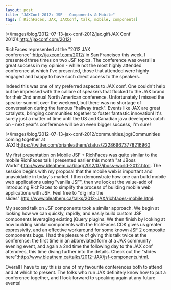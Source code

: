 ```yaml
---
layout: post
title: "JAXConf-2012: JSF - Components & Mobile"
tags: [ RichFaces, JAX, JAXConf, talk, mobile, components]
---
```


!>/images/blog/2012-07-13-jax-conf-2012/jax.gif(JAX Conf 2012)!:http://jaxconf.com/2012/

RichFaces represented at the "2012 JAX conference":http://jaxconf.com/2012/ in San Francisco this week.  I presented three times on two JSF topics.  The conference was overall a great success in my opinion - while not the most highly attended conference at which I've presented, those that attended were highly engaged and happy to have such direct access to the speakers.

Indeed this was one of my preferred aspects to JAX conf.  One couldn't help but be impressed with the calibre of speakers that flocked to the JAX brand for their 2nd annual North American conference.  Unfortunately I missed the speaker summit over the weekend, but there was no shortage of conversation during the famous "hallway track".  Events like JAX are great catalysts, bringing communities together to foster fantastic innovation!  It's surely just a matter of time until the US and Canadian java developers catch on - next year's conference will be an even bigger success, I'm sure!

!</images/blog/2012-07-13-jax-conf-2012/communities.jpg(Communities coming together at JAX)!:https://twitter.com/brianleathem/status/222869673778216960

My first presentation on Mobile JSF + RichFaces was quite similar to the mobile RichFaces talk I presented earlier this month "at JBoss World":http://www.bleathem.ca/blog/2012/07/jboss-world-2012.html.  The session begins with my proposal that the mobile web is important and unavoidable in today's market.  I then demonstrate how one can build mobile web applications using "vanilla JSF", then we look at the value-add of introducing RichFaces to simplify the process of building mobile web applications with JSF.  Feel free to "dig into the slides":http://www.bleathem.ca/talks/2012-JAX/richfaces-mobile.html.

My second talk on JSF components took a similar approach.  We begin at looking how we can quickly, rapidly, and easily build custom JSF components leveraging existing jQuery plugins.  We then finish by looking at how building similar components with the RichFaces CDK gives us greater expressivity, and an effective workaround for some known JSF 2 composite components bugs.  I had the pleasure of giving this talk twice at the conference: the first time in an abbreviated form at a JAX community evening event, and again a 2nd time the following day to the JAX conf attendees, this time diving further into the details.  Check out the "slides here":http://www.bleathem.ca/talks/2012-JAX/jsf-components.html.

Overall I have to say this is one of my favourite conferences both to attend and at which to present.  The folks who run JAX definitely know how to put a conference together, and I look forward to speaking again at any future events!